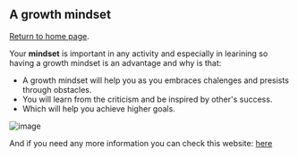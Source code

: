 ## A growth mindset

[Return to home page](https://momansi96.github.io/reading-notes/). 


Your **mindset** is important in any activity and especially in learining so having a growth mindset is an advantage and why is that: 
- A growth mindset will help you as you embraces chalenges and presists through obstacles. 
- You will learn from the criticism and be inspired by other's success. 
- Which will help you achieve higher goals. 

![image](https://3kllhk1ibq34qk6sp3bhtox1-wpengine.netdna-ssl.com/wp-content/uploads/NewGrowthMindset2.png)

And if you need any more information you can check this website: [here](https://www.atlassian.com/blog/inside-atlassian/growth-mindset)